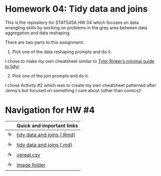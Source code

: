 # Homework 04: Tidy data and joins

This is the repository for STAT545A HW 04 which focuses on data wrangling skills by working on problems in the grey area between data aggregation and data reshaping.

There are two parts to this assignment:

1) Pick one of the data reshaping prompts and do it.

I chose to make my own cheatsheet similar to [Tyler Rinker’s minimal guide to tidyr](https://github.com/trinker/tidyr_in_a_nutshell).

2) Pick one of the join prompts and do it.

I chose Activity #2 which was to create my own cheatsheet patterned after Jenny’s but focused on something I care about (other than comics)!

# Navigation for HW #4


|               | Quick and important links|
| ------------- |-------------|
|  :coffee: | [tidy data and joins (.Rmd)](https://github.com/STAT545-UBC-students/hw04-rachlobay/blob/master/STAT545-HW04-Tidy-data-and-joins.Rmd)| 
|  :coffee: | [tidy data and joins (.md)](https://github.com/STAT545-UBC-students/hw04-rachlobay/blob/master/STAT545-HW04-Tidy-data-and-joins.md)| 
|  :coffee: | [cereal.csv](https://github.com/STAT545-UBC-students/hw04-rachlobay/blob/master/cereal.csv)| 
| :coffee:  | [image folder](https://github.com/STAT545-UBC-students/hw04-rachlobay/tree/master/images)|
